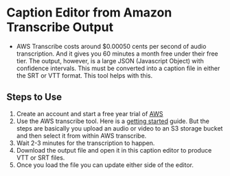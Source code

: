 # Caption Editor from Amazon Transcribe Output

- AWS Transcribe costs around $0.00050 cents per second of audio transcription. And it gives you 60 minutes a month free under their free tier. The output, however, is a large JSON (Javascript Object) with confidence intervals. This must be converted into a caption file in either the SRT or VTT format. This tool helps with this. 

## Steps to Use
1. Create an account and start a free year trial of [AWS](https://aws.amazon.com/)
2. Use the AWS transcribe tool. Here is a [getting started](https://aws.amazon.com/transcribe/getting-started/) guide. But the steps are basically you upload an audio or video to an S3 storage bucket and then select it from within AWS transcribe.
3. Wait 2-3 minutes for the transcription to happen.
4. Download the output file and open it in this caption editor to produce VTT or SRT files.
5. Once you load the file you can update either side of the editor.
